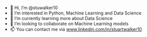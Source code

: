- 👋 Hi, I’m @stuwalker10
- 👀 I’m interested in Python, Machine Learning and Data Science
- 🌱 I’m currently learning more about Data Science
- 💞️ I’m looking to collaborate on Machine Learning models
- 📫 You can contact me via www.linkedin.com/in/stuartwalker10

<!---
stuwalker10/stuwalker10 is a ✨ special ✨ repository because its `README.md` (this file) appears on your GitHub profile.
You can click the Preview link to take a look at your changes.
--->
